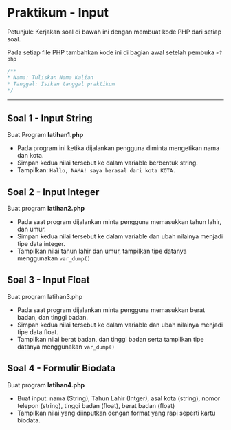 # Praktikum - Input

Petunjuk: Kerjakan soal di bawah ini dengan membuat kode PHP dari setiap soal.

Pada setiap file PHP tambahkan kode ini di bagian awal setelah pembuka `<?php`

```php
/**
* Nama: Tuliskan Nama Kalian
* Tanggal: Isikan tanggal praktikum
*/
```

---

## Soal 1 - Input String

Buat Program **latihan1.php**

- Pada program ini ketika dijalankan pengguna diminta mengetikan nama dan kota.
- Simpan kedua nilai tersebut ke dalam variable berbentuk string.
- Tampilkan: `Hallo, NAMA! saya berasal dari kota KOTA.`

## Soal 2 - Input Integer

Buat program **latihan2.php**

- Pada saat program dijalankan minta pengguna memasukkan tahun lahir, dan umur.
- Simpan kedua nilai tersebut ke dalam variable dan ubah nilainya menjadi tipe data integer.
- Tampilkan nilai tahun lahir dan umur, tampilkan tipe datanya menggunakan `var_dump()`

## Soal 3 - Input Float

Buat program latihan3.php

- Pada saat program dijalankan minta pengguna memasukkan berat badan, dan tinggi badan.
- Simpan kedua nilai tersebut ke dalam variable dan ubah nilainya menjadi tipe data float.
- Tampilkan nilai berat badan, dan tinggi badan serta tampilkan tipe datanya menggunakan `var_dump()`

## Soal 4 - Formulir Biodata

Buat program **latihan4.php**

- Buat input: nama (String), Tahun Lahir (Intger), asal kota (string), nomor telepon (string), tinggi badan (float), berat badan (float)
- Tampilkan nilai yang diinputkan dengan format yang rapi seperti kartu biodata.
